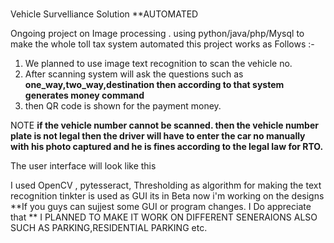 # 
Vehicle Survelliance Solution **AUTOMATED

Ongoing project on Image processing . using python/java/php/Mysql to make the whole toll tax system automated
this project works as Follows :-
1) We planned to use image text recognition to scan the vehicle no.
2) After scanning system will ask the questions such as **one_way,two_way,destination then according to that system generates money command**
3) then QR code is shown for the payment money.


NOTE **if the vehicle number cannot be scanned. then the vehicle number plate is not legal then the driver will have to enter the car no manually with his photo captured and he is fines according to the legal law for RTO.**

The user interface will look like this 

I used OpenCV , pytesseract, Thresholding as algorithm for making the text recognition 
tinkter is used as GUI its in Beta now i'm working on the designs 
**If you guys can sujjest some GUI or program changes. I Do appreciate that **
I PLANNED TO MAKE IT WORK ON DIFFERENT SENERAIONS ALSO 
SUCH AS PARKING,RESIDENTIAL PARKING etc.
